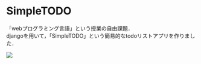 # SimpleTODO
「webプログラミング言語」という授業の自由課題．  
djangoを用いて，「SimpleTODO」という簡易的なtodoリストアプリを作りました．

![](https://i.imgur.com/ZipLJb0.png)
